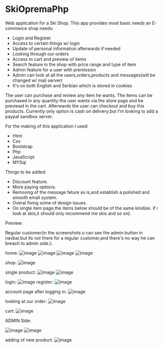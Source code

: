 # SkiOpremaPhp

Web application for a Ski Shop.
This app provides most basic needs an E-commerce shop needs:
- Login and Register
- Access to certain things w/ login
- Update of personal information afterwards if needed
- Looking through our orders
- Access to cart and preview of items
- Search feature in the shop with price range and type of item
- Admin feature for a user with premission
- Admin can look at all the users,orders,products and messages(will be changed w/ mail server)
- It's on both English and Serbian which is stored in cookies

The user can purchase and review any item he wants. The items can be purchased in any quantity the user wants via the store page and be previewd in the cart.
Afterwards the user can checkout and buy this products. Currently only option is cash on delivery,but I'm looking to add a paypal sandbox server.

For the making of this application I used:
- Html
- Css
- Bootstrap
- Php
- JavaScript
- MYSql

Things to be added:
- Discount feature.
- More paying options.
- Removing of the message feture as is,and establish a polished and smooth email system.
- Overal fixing some of design issues.
- On single item page,the items below should be of the same kind(ex. if i look at skis,it should only recommend me skis and so on).

Preview:

Regular customer(in the screenshots u can see the admin button in navbar,but its not there for a regular customer,and there's no way he can breach to admin side.):

home:
![image](https://github.com/user-attachments/assets/0bcad9d3-7f33-49f3-a4f0-dfd75b9bfb6f)
![image](https://github.com/user-attachments/assets/ddb80671-9e30-4964-9614-7ec875c6bdc6)
![image](https://github.com/user-attachments/assets/83d5e951-217c-4b25-9e12-197ab1f6ceef)
![image](https://github.com/user-attachments/assets/55e7307c-b89b-4346-9ba4-fd941dc7e6fc)



shop:
![image](https://github.com/user-attachments/assets/2e18a010-dcc5-4b90-b45e-8890a3864425)

single product:
![image](https://github.com/user-attachments/assets/95f7e72e-d97b-4033-861b-c8d17eb34c26)
![image](https://github.com/user-attachments/assets/a2eef709-5dd6-4605-86bc-0effa6fd45da)

login:
![image](https://github.com/user-attachments/assets/4f18199d-1314-4458-85c8-c3e0b35a66c2)
register:
![image](https://github.com/user-attachments/assets/dda2e413-1d95-4e65-ae81-f0a7e27b2c1b)

account page after logging in:
![image](https://github.com/user-attachments/assets/10380093-a581-4925-b1fd-cb719ec44d12)

looking at our order:
![image](https://github.com/user-attachments/assets/50d81f9f-c818-4807-b29a-f427118bb620)

cart:
![image](https://github.com/user-attachments/assets/82c6771b-a08b-404e-8c30-3cc804260386)

ADMIN Side:

![image](https://github.com/user-attachments/assets/c1e2e944-7a5e-4242-a99d-bccd69d058c5)
![image](https://github.com/user-attachments/assets/6de26c6b-5f50-42ad-933f-547bb1c26243)

adding of new product:
![image](https://github.com/user-attachments/assets/81aaacd0-824e-489e-bac8-d7a369e2728c)






